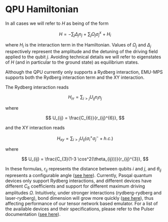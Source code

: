 # QPU Hamiltonian
In all cases we will refer to $H$ as being of the form

$$
H = -\sum_j\Delta_jn_j \ + \ \sum_j\Omega_j\sigma^x_j \ + \ H_{i}
$$

where $H_i$ is the interaction term in the Hamiltonian.
Values of $\Omega_j$ and $\Delta_j$ respectively represent the amplitude and the detuning of the driving field applied to the qubit $j$. Avoiding technical details we will refer to eigenstates of $H$ (and in particular to the ground state) as equilibrium states.

Although the QPU currently only supports a Rydberg interaction, EMU-MPS supports both the Rydberg interaction term and the XY interaction.

The Rydberg interaction reads

$$
H_{rr} = \sum_{i>j} U_{ij} n_{i}n_{j}
$$

where

$$
U_{ij} = \frac{C_{6}}{r_{ij}^{6}},
$$

and the XY interaction reads

$$
H_{xy} = \sum_{i>j} U_{ij} (\sigma^+_{i}\sigma^-_{j} + h.c.)
$$

where

$$
U_{ij} = \frac{C_{3}(1-3 \cos^2(\theta_{ij}))}{r_{ij}^{3}},
$$

In these formulas, $r_{ij}$ represents the distance between qubits $i$ and $j$, and $\theta_{ij}$ represents a configurable angle ([see here](https://pulser.readthedocs.io/en/stable/tutorials/xy_spin_chain.html)).
Currently, Pasqal quantum devices only support Rydberg interactions, and different devices have different $C_6$ coefficients and support for different maximum driving amplitudes $\Omega$.
Intuitively, under stronger interactions (rydberg-rydberg and laser-rydberg),
bond dimension will grow more quickly ([see here](mps/index.md)), thus affecting performance of our tensor network based emulator.
For a list of the available devices and their specifications, please refer to the Pulser documentation ([see here](https://pulser.readthedocs.io/en/stable/tutorials/virtual_devices.html)).
